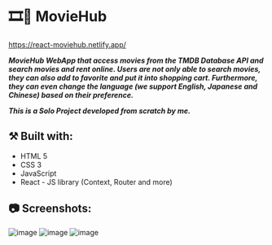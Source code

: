 # 🎞️🍿 MovieHub
https://react-moviehub.netlify.app/

**_MovieHub WebApp that access movies from the TMDB Database API and search movies and rent online. Users are not only able to search movies, they can also add to favorite and put it into shopping cart. Furthermore, they can even change the language (we support English, Japanese and Chinese) based on their preference._**

**_This is a Solo Project developed from scratch by me._**

## ⚒️ Built with:
- HTML 5
- CSS 3
- JavaScript
- React - JS library (Context, Router and more)


## 📷 Screenshots:
![image](https://user-images.githubusercontent.com/110648530/200117175-8db60fa7-9da4-4b0c-8c1f-d094dfc973c4.png)
![image](https://user-images.githubusercontent.com/110648530/200117226-36182cd8-82f4-46f5-9fd2-d5485d906866.png)
![image](https://user-images.githubusercontent.com/110648530/200117239-f1ad5186-f3a5-4a1a-8150-ab7b3f120e6e.png)
